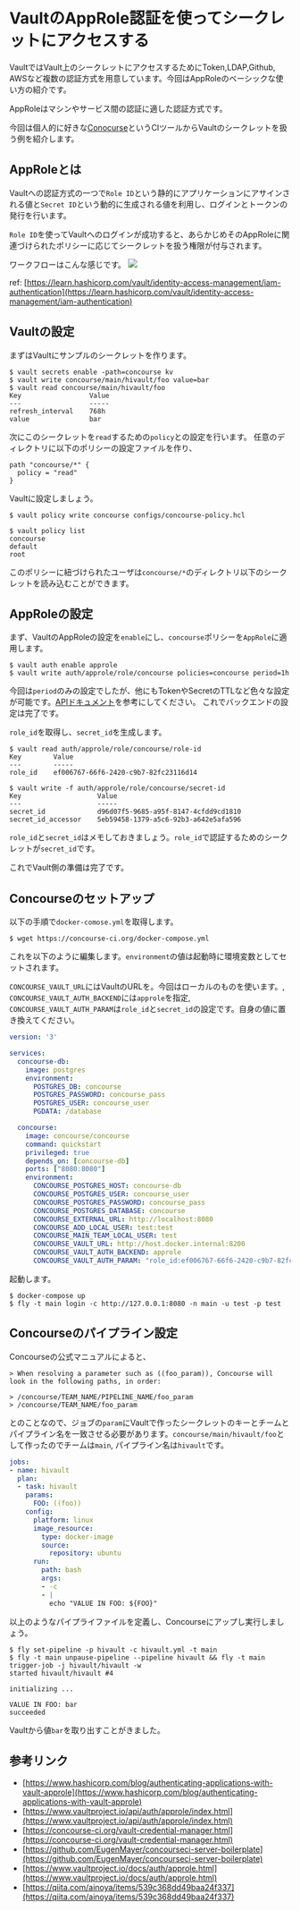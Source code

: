 # VaultのAppRole認証を使ってシークレットにアクセスする

VaultではVault上のシークレットにアクセスするためにToken,LDAP,Github, AWSなど複数の認証方式を用意しています。今回はAppRoleのベーシックな使い方の紹介です。

AppRoleはマシンやサービス間の認証に適した認証方式です。

今回は個人的に好きな[Conocurse](https://concourse-ci.org/)というCIツールからVaultのシークレットを扱う例を紹介します。

## AppRoleとは
Vaultへの認証方式の一つで`Role ID`という静的にアプリケーションにアサインされる値と`Secret ID`という動的に生成される値を利用し、ログインとトークンの発行を行います。

`Role ID`を使ってVaultへのログインが成功すると、あらかじめそのAppRoleに関連づけられたポリシーに応じてシークレットを扱う権限が付与されます。

ワークフローはこんな感じです。
![](https://learn.hashicorp.com/assets/images/vault-approle-workflow.png)


ref: [https://learn.hashicorp.com/vault/identity-access-management/iam-authentication](https://learn.hashicorp.com/vault/identity-access-management/iam-authentication)

## Vaultの設定
まずはVaultにサンプルのシークレットを作ります。
```console
$ vault secrets enable -path=concourse kv
$ vault write concourse/main/hivault/foo value=bar
$ vault read concourse/main/hivault/foo                        
Key                 Value
---                 -----
refresh_interval    768h
value               bar
```

次にこのシークレットを`read`するための`policy`との設定を行います。
任意のディレクトリに以下のポリシーの設定ファイルを作り、
```hcl
path "concourse/*" {
  policy = "read"
}
```

Vaultに設定しましょう。
```console
$ vault policy write concourse configs/concourse-policy.hcl

$ vault policy list                                           
concourse
default
root
```

このポリシーに紐づけられたユーザは`concourse/*`のディレクトリ以下のシークレットを読み込むことができます。

## AppRoleの設定
まず、VaultのAppRoleの設定を`enable`にし、`concourse`ポリシーを`AppRole`に適用します。
```console
$ vault auth enable approle
$ vault write auth/approle/role/concourse policies=concourse period=1h
```

今回は`period`のみの設定でしたが、他にもTokenやSecretのTTLなど色々な設定が可能です。[APIドキュメント](https://www.vaultproject.io/api/auth/approle/index.html)を参考にしてください。
これでバックエンドの設定は完了です。

`role_id`を取得し、`secret_id`を生成します。
```console
$ vault read auth/approle/role/concourse/role-id                  
Key        Value
---        -----
role_id    ef006767-66f6-2420-c9b7-82fc23116d14

$ vault write -f auth/approle/role/concourse/secret-id            
Key                   Value
---                   -----
secret_id             d96d07f5-9685-a95f-8147-4cfdd9cd1810
secret_id_accessor    5eb59458-1379-a5c6-92b3-a642e5afa596
```

`role_id`と`secret_id`はメモしておきましょう。`role_id`で認証するためのシークレットが`secret_id`です。

これでVault側の準備は完了です。

## Concourseのセットアップ
以下の手順で`docker-comose.yml`を取得します。
```console
$ wget https://concourse-ci.org/docker-compose.yml
```

これを以下のように編集します。`environment`の値は起動時に環境変数としてセットされます。

`CONCOURSE_VAULT_URL`にはVaultのURLを。今回はローカルのものを使います。, `CONCOURSE_VAULT_AUTH_BACKEND`には`approle`を指定, `CONCOURSE_VAULT_AUTH_PARAM`は`role_id`と`secret_id`の設定です。自身の値に置き換えてください。
```yaml
version: '3'

services:
  concourse-db:
    image: postgres
    environment:
      POSTGRES_DB: concourse
      POSTGRES_PASSWORD: concourse_pass
      POSTGRES_USER: concourse_user
      PGDATA: /database

  concourse:
    image: concourse/concourse
    command: quickstart
    privileged: true
    depends_on: [concourse-db]
    ports: ["8080:8080"]
    environment:
      CONCOURSE_POSTGRES_HOST: concourse-db
      CONCOURSE_POSTGRES_USER: concourse_user
      CONCOURSE_POSTGRES_PASSWORD: concourse_pass
      CONCOURSE_POSTGRES_DATABASE: concourse
      CONCOURSE_EXTERNAL_URL: http://localhost:8080
      CONCOURSE_ADD_LOCAL_USER: test:test
      CONCOURSE_MAIN_TEAM_LOCAL_USER: test
      CONCOURSE_VAULT_URL: http://host.docker.internal:8200
      CONCOURSE_VAULT_AUTH_BACKEND: approle
      CONCOURSE_VAULT_AUTH_PARAM: "role_id:ef006767-66f6-2420-c9b7-82fc23116d14,secret_id:d96d07f5-9685-a95f-8147-4cfdd9cd1810"
```

起動します。
```console
$ docker-compose up
$ fly -t main login -c http://127.0.0.1:8080 -n main -u test -p test
```

## Concourseのパイプライン設定
Concourseの公式マニュアルによると、
```
> When resolving a parameter such as ((foo_param)), Concourse will look in the following paths, in order:

> /concourse/TEAM_NAME/PIPELINE_NAME/foo_param
> /concourse/TEAM_NAME/foo_param
```
とのことなので、ジョブの`param`にVaultで作ったシークレットのキーとチームとパイプライン名を一致させる必要があります。`concourse/main/hivault/foo`として作ったのでチームは`main`, パイプライン名は`hivault`です。


```yaml
jobs:
- name: hivault
  plan:
  - task: hivault
    params:
      FOO: ((foo))
    config:
      platform: linux
      image_resource:
        type: docker-image
        source:
          repository: ubuntu
      run:
        path: bash
        args:
        - -c
        - |
          echo "VALUE IN FOO: ${FOO}"
``` 
 以上のようなパイプライファイルを定義し、Concourseにアップし実行しましょう。
```console
$ fly set-pipeline -p hivault -c hivault.yml -t main
$ fly -t main unpause-pipeline --pipeline hivault && fly -t main trigger-job -j hivault/hivault -w
started hivault/hivault #4

initializing ... 

VALUE IN FOO: bar
succeeded
```

Vaultから値`bar`を取り出すことがきました。

## 参考リンク
* [https://www.hashicorp.com/blog/authenticating-applications-with-vault-approle](https://www.hashicorp.com/blog/authenticating-applications-with-vault-approle)
* [https://www.vaultproject.io/api/auth/approle/index.html](https://www.vaultproject.io/api/auth/approle/index.html)
* [https://concourse-ci.org/vault-credential-manager.html](https://concourse-ci.org/vault-credential-manager.html)
* [https://github.com/EugenMayer/concourseci-server-boilerplate](https://github.com/EugenMayer/concourseci-server-boilerplate)
* [https://www.vaultproject.io/docs/auth/approle.html](https://www.vaultproject.io/docs/auth/approle.html)
* [https://qiita.com/ainoya/items/539c368dd49baa24f337](https://qiita.com/ainoya/items/539c368dd49baa24f337)
